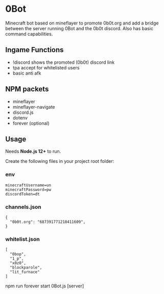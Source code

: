 # 0Bot

Minecraft bot based on mineflayer to promote 0b0t.org and add a bridge between the server running 0Bot and the 0b0t discord. Also has basic command capabilities.

## Ingame Functions

- !discord shows the promoted (0b0t) discord link
- tpa accept for whitelisted users
- basic anti afk

## NPM packets

- mineflayer
- mineflayer-navigate
- discord.js
- dotenv
- forever (optional)

## Usage

Needs **Node.js 12+** to run.

Create the following files in your project root folder:

### env

	minecraftUsername=un
	minecraftPassword=pw
	discordToken=dt

### channels.json

	{
	  "0b0t.org": "687391771218411609",
	}

### whitelist.json

	[
	  "0bop",
	  "1_p",
	  "x0z0",
	  "blockparole",
	  "lit_furnace"
	]

npm run forever start 0Bot.js [server]
